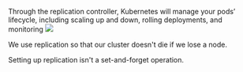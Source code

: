 
Through the replication controller, Kubernetes will manage your pods’ lifecycle, including scaling up and down, rolling deployments, and monitoring
![](/assets/images/2021-05-28-11-33-47.png)

We use replication so that our cluster doesn't die if we lose a node.

Setting up replication isn't a set-and-forget operation.